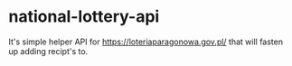 # national-lottery-api
It's simple helper API for https://loteriaparagonowa.gov.pl/ that will fasten up adding recipt's to.
